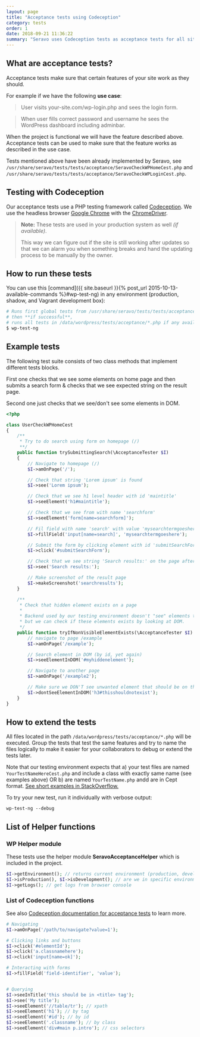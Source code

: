 ```yaml
---
layout: page
title: "Acceptance tests using Codeception"
category: tests
order: 1
date: 2018-09-21 11:36:22
summary: "Seravo uses Codeception tests as acceptance tests for all sites. \nHere you can find examples and documentation of available functions."
---
```


## What are acceptance tests?

Acceptance tests make sure that certain features of your site work as they should.

For example if we have the following **use case**:

> User visits your-site.com/wp-login.php and sees the login form.

> When user fills correct password and username he sees the WordPress dashboard including adminbar.

When the project is functional we will have the feature described above. Acceptance tests can be used to make sure that the feature works as described in the use case.

Tests mentioned above have been already implemented by Seravo, see `/usr/share/seravo/tests/tests/acceptance/SeravoCheckWPHomeCest.php` and `/usr/share/seravo/tests/tests/acceptance/SeravoCheckWPLoginCest.php`.

## Testing with Codeception

Our acceptance tests use a PHP testing framework called [Codeception](https://codeception.com/). We use the headless browser [Google Chrome](https://www.google.com/chrome/) with the [ChromeDriver](http://chromedriver.chromium.org/).

> **Note:** These tests are used in your production system as well *(if available)*.
>
> This way we can figure out if the site is still working after updates so that we can alarm you when something breaks and hand the updating process to be manually by the owner.

## How to run these tests

You can use this [command]({{ site.baseurl }}{% post_url 2015-10-13-available-commands %}#wp-test-ng) in any environment (production, shadow, and Vagrant development box):

```bash
# Runs first global tests from /usr/share/seravo/tests/tests/acceptance/*.php and
# then **if successful**,
# runs all tests in /data/wordpress/tests/acceptance/*.php if any available
$ wp-test-ng
```

## Example tests

The following test suite consists of two class methods that implement different tests blocks.

First one checks that we see some elements on home page and then submits a search form & checks that we see expected string on the result page.

Second one just checks that we see/don't see some elements in DOM.

```php
<?php

class UserCheckWPHomeCest
{
    /**
     * Try to do search using form on homepage (/)
     **/
    public function trySubmittingSearch(\AcceptanceTester $I)
    {
        // Navigate to homepage (/)
        $I->amOnPage('/');

        // Check that string 'Lorem ipsum' is found
        $I->see('Lorem ipsum');

        // Check that we see h1 level header with id 'maintitle'
        $I->seeElement('h1#maintitle');

        // Check that we see from with name 'searchform'
        $I->seeElement('form[name=searchform]');

        // Fil field with name 'search' with value 'mysearchtermgoeshere'
        $I->fillField('input[name=search]', 'mysearchtermgoeshere');

        // Submit the form by clicking element with id 'submitSearchForm'
        $I->click('#submitSearchForm');

        // Check that we see string 'Search results:' on the page after clicking submit above ^
        $I->see('Search results:');

        // Make screenshot of the result page
        $I->makeScreenshot('searchresults');
    }

    /**
     * Check that hidden element exists on a page
     *
     * Backend used by our testing environment doesn't "see" elements that are hidden to user,
     * but we can check if these elements exists by looking at DOM.
     */
    public function tryIfNonVisibleElementExists(\AcceptanceTester $I) {
        // navigate to page /example
        $I->amOnPage('/example');

        // Search element in DOM (by id, yet again)
        $I->seeElementInDOM('#myhiddenelement');

        // Navigate to another page
        $I->amOnPage('/example2');

        // Make sure we DON'T see unwanted element that should be on this page
        $I->dontSeeElementInDOM('h3#thisshouldnotexist');
    }
}
```

## How to extend the tests

All files located in the path `/data/wordpress/tests/acceptance/*.php` will be executed. Group the tests that test the same features and try to name the files logically to make it easier for your collaborators to debug or extend the tests later.

Note that our testing environment expects that a) your test files are named `YourTestNameHereCest.php` and include a class with exactly same name (see examples above) OR b) are named `YourTestName.php` andd are in Cept format. [See short examples in StackOverflow.](https://stackoverflow.com/a/27298882)

To try your new test, run it individually with verbose output:

```
wp-test-ng --debug
```

## List of Helper functions

### **WP** Helper module
These tests use the helper module **SeravoAcceptanceHelper** which is included in the project.

```php
$I->getEnvironment(); // returns current environment (production, development, staging, update)
$I->isProduction(), $I->isDevelopment(); // are we in specific environment
$I->getLogs(); // get logs from browser console
```

### List of Codeception functions
See also [Codeception documentation for acceptance tests](https://codeception.com/docs/03-AcceptanceTests) to learn more.
```php
# Navigating
$I->amOnPage('/path/to/navigate?value=1');

# Clicking links and buttons
$I->click('#elementId');
$I->click('a.classnamehere');
$I->click('input[name=ok]');

# Interacting with forms
$I->fillField('field-identifier', 'value');


# Querying
$I->seeInTitle('this should be in <title> tag');
$I->see('My title');
$I->seeElement('//table/tr'); // xpath
$I->seeElement('h1'); // by tag
$I->seeElement('#id'); // by id
$I->seeElement('.classname'); // by class
$I->seeElement('div#main p.intro'); // css selectors
```
